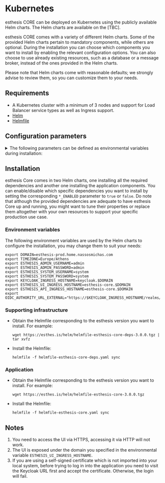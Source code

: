 # Kubernetes

esthesis CORE can be deployed on Kubernetes using the publicly available Helm charts. The Helm
charts are available on the [TBC].

esthesis CORE comes with a variety of different Helm charts. Some of the provided Helm charts
pertain to mandatory components, while others are optional. During the installation you can choose which
components you want to install by enabling the relevant configuration options. You can also choose
to use already existing resources, such as a database or a message broker, instead of the
ones provided in the Helm charts.

Please note that Helm charts come with reasonable defaults; we strongly advise to
review them, so you can customize them to your needs.

## Requirements
- A Kubernetes cluster with a minimum of 3 nodes and support for Load Balancer service types as well
as Ingress support.
- [Helm](https://helm.sh)
- [Helmfile](https://github.com/helmfile/helmfile)

## Configuration parameters
<details><summary>The following parameters can be defined as environmental variables during installation:</summary>

### General
🔹 `TIMEZONE`<br/>
The containers timezone to set (note, some containers do not respect this setting).<br/>
Default: `Europe/Athens`

🔹 `ESTHESIS_LOG_LEVEL`<br/>
The log level to be used for the esthesis components (i.e. does not affect third-party components
installed by the Helm chart).<br/>
Default: `WARN`

### Accounts
🔹 `ESTHESIS_ADMIN_USERNAME`<br/>
The username of the esthesis administrator user. Use this account to connect to esthesis UI after installation is done.<br/>
Default: `esthesis-admin`

🔹 `ESTHESIS_ADMIN_PASSWORD`<br/>
The password of the esthesis administrator user.<br/>
Default: `esthesis-admin`

🔹 `ESTHESIS_SYSTEM_USERNAME`<br/>
The username of the esthesis system user. This is the user being used for esthesis inter-component
communication, as well as the default username for all other third-party products installed by the
Helm charts.<br/>
Default: `esthesis-system`

🔹 `ESTHESIS_SYSTEM_PASSWORD`<br/>
The password of the esthesis system user.<br/>
Default: `esthesis-system`

### Keycloak
🔹 `KEYCLOAK_ENABLED`<br/>
Whether Keycloak should be installed by this chart or not.<br/>
Default: `true`

🔹 `KEYCLOAK_INGRESS_HOSTNAME`<br/>
The hostname of the ingress rule that will be created for Keycloak\
Default: `keycloak.esthesis.local`

### MongoDB
🔹 `MONGODB_ENABLED`<br/>
Whether MongoDB should be installed by this chart or not.<br/>
Default: `true`

🔹 `MONGODB_URL_CLUSTER`<br/>
The internal URL cluster components should use to connect to MongoDB.<br/>
Default: `mongodb://mongodb:27017`

🔹 `MONGODB_DATABASE`<br/>
The database name to use.<br/>
Default: `esthesiscore`

🔹 `MONGODB_USERNAME`<br/>
The username to authenticate with.<br/>
Default: As specified in `ESTHESIS_SYSTEM_USERNAME`

🔹 `MONGODB_PASSWORD`<br/>
The password to authenticate with.<br/>
Default: As specified in `ESTHESIS_SYSTEM_PASSWORD`

### APISIX
🔹 `APISIX_ENABLED`<br/>
Whether APISIX should be installed by this chart or not.<br/>
Default: `true`

🔹 `APISIX_INGRESS_NAMESPACE`<br/>
The namespace to monitor for ingress rules.<br/>
Default: (empty, all namespaces are monitored)

### OpenID Connect
🔹 `OIDC_AUTHORITY_URL_EXTERNAL`<br/>
The URL of the OpenID Connect authority to use for external connections. This URL should be accessible
from the end-user's Internet browser using esthesis UI.<br/>
Default: `https://keycloak.esthesis.local/realms/esthesis`

🔹 `OIDC_AUTHORITY_URL_CLUSTER`<br/>
The URL of the OpenID Connect authority to use for internal connections. This URL should be accessible
from components running inside the Kubernetes cluster.<br/>
Default: `http://keycloak/realms/esthesis`

🔹 `OIDC_DISCOVERY_URL_CLUSTER`<br/>
The URL of the OpenID Connect discovery endpoint to use for internal connections. This URL should be
accessible from components running inside the Kubernetes cluster.<br/>
Default: `http://keycloak/realms/esthesis/.well-known/openid-configuration`

🔹 `OIDC_JWT_VERIFY_LOCATION_CLUSTER`<br/>
The URL of the OpenID Connect JWT verification endpoint to use for internal connections. This URL
should be accessible from components running inside the Kubernetes cluster.<br/>
Default: `http://keycloak/realms/esthesis/protocol/openid-connect/certs`

### esthesis UI
🔹 `ESTHESIS_UI_INGRESS_HOSTNAME`<br/>
The hostname of the ingress rule that will be created for esthesis UI.<br/>
Default: `esthesiscore.esthesis.local`

🔹 `ESTHESIS_UI_LOGOUT_URL`<br/>
The URL to redirect to after logging out from esthesis UI.<br/>
Default: `/logout`

### Redis
🔹 `REDIS_ENABLED`<br/>
Whether Redis should be installed by this chart or not.<br/>
Default: `true`

🔹 `REDIS_HOSTS`<br/>
The list of Redis hosts to use. This URL should be accessible from components running inside the
Kubernetes cluster.<br/>
Default: `redis-master:6379/0`

### Mosquitto
🔹 `MOSQUITTO_ENABLED`<br/>
Whether Mosquitto should be installed by this chart or not.<br/>
Default: `true`

### Kafka
🔹 `KAFKA_ENABLED`<br/>
Whether Kafka should be installed by this chart or not.<br/>
Default: `true`

🔹 `KAFKA_BOOTSTRAP_SERVERS`<br/>
The list of Kafka bootstrap servers to use. This URL should be accessible from components running
inside the Kubernetes cluster.<br/>
Default: `kafka:9092`

### Camunda
🔹 `CAMUNDA_ENABLED`<br/>
Whether Camunda should be installed by this chart or not.<br/>
Default: `true`

🔹 `CAMUNDA_GATEWAY_URL_CLUSTER`<br/>
The URL of the Camunda gateway to use for internal connections. This URL should be accessible from
components running inside the Kubernetes cluster.<br/>
Default: `camunda-zeebe-gateway:26500`

### Microk8s
🔹 `MK8S_EXPOSE_INGRESS`<br/>
Exposes the default ingress (NGINX) by creating a LoadBalancer type service.<br/>
Default: `false`

🔹 `MK8S_INGRESS_NAMESPACE`<br/>
The namespace to use for the default ingress (NGINX).<br/>
Default: `ingress`
</details>

## Installation
esthesis Core comes in two Helm charts, one installing all the required dependencies and another one
installing the application components. You can enable/disable which specific dependencies you want
to install by setting the corresponding `*_ENABLED` parameter to `true` or `false`. Do note that
although the provided dependencies are adequate to have esthesis Core up and running, you might want to
tune their properties or replace them altogether with your own resources to support your specific
production use case.

### Environment variables
The following environment variables are used by the Helm charts to configure the installation, you
may change them to suit your needs:
```
export DOMAIN=esthesis-prod.home.nassosmichas.com
export TIMEZONE=Europe/Athens
export ESTHESIS_ADMIN_USERNAME=admin
export ESTHESIS_ADMIN_PASSWORD=admin
export ESTHESIS_SYSTEM_USERNAME=system
export ESTHESIS_SYSTEM_PASSWORD=system
export KEYCLOAK_INGRESS_HOSTNAME=keycloak.$DOMAIN
export ESTHESIS_UI_INGRESS_HOSTNAME=esthesis-core.$DOMAIN
export ESTHESIS_API_INGRESS_HOSTNAME=esthesis-core.$DOMAIN
export OIDC_AUTHORITY_URL_EXTERNAL="https://$KEYCLOAK_INGRESS_HOSTNAME/realms/esthesis"
```

### Supporting infrastructure
- Obtain the Helmfile corresponding to the esthesis version you want to install. For example:
	```shell
	wget https://esthes.is/helm/helmfile-esthesis-core-deps-3.0.0.tgz | tar xvfz
	```
- Install the Helmfile:
	```shell
	helmfile -f helmfile-esthesis-core-deps.yaml sync
	```

### Application
- Obtain the Helmfile corresponding to the esthesis version you want to install. For example:
	```shell
	wget https://esthes.is/helm/helmfile-esthesis-core-3.0.0.tgz
	```
- Install the Helmfile:
	```shell
	helmfile -f helmfile-esthesis-core.yaml sync
	```

## Notes
1. You need to access the UI via HTTPS, accessing it via HTTP will not work.
2. The UI is exposed under the domain you specified in the environmental variable `ESTHESIS_UI_INGRESS_HOSTNAME`.
3. If you are using a self-signed certificate which is not imported into your local system, before
trying to log in into the application you need to visit the Keycloak URL first and accept the
certificate. Otherwise, the login will fail.
